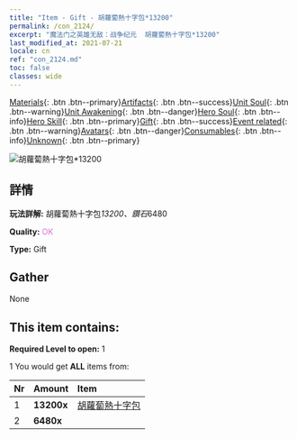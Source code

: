 ```yaml
---
title: "Item - Gift - 胡蘿蔔熱十字包*13200"
permalink: /con_2124/
excerpt: "魔法门之英雄无敌：战争纪元  胡蘿蔔熱十字包*13200"
last_modified_at: 2021-07-21
locale: cn
ref: "con_2124.md"
toc: false
classes: wide
---
```

 [Materials](/ItemsCN/){: .btn .btn--primary}[Artifacts](/ItemsCN/Artifacts/){: .btn .btn--success}[Unit Soul](/ItemsCN/UnitSoul/){: .btn .btn--warning}[Unit Awakening](/ItemsCN/UnitAwakening/){: .btn .btn--danger}[Hero Soul](/ItemsCN/HeroSoul/){: .btn .btn--info}[Hero Skill](/ItemsCN/HeroSkill/){: .btn .btn--primary}[Gift](/ItemsCN/Gift/){: .btn .btn--success}[Event related](/ItemsCN/Events/){: .btn .btn--warning}[Avatars](/ItemsCN/Avatars/){: .btn .btn--danger}[Consumables](/ItemsCN/Consumables/){: .btn .btn--info}[Unknown](/ItemsCN/Unknown/){: .btn .btn--primary}

 ![胡蘿蔔熱十字包*13200](/images/t/i_907591.png)

## 詳情
 **玩法詳解:** 胡蘿蔔熱十字包*13200、鑽石*6480

 **Quality:** <span style="color: #DA70D6">OK</span>

 **Type:** Gift

## Gather

  None

## This item contains:

 **Required Level to open:** 1

 1 You would get **ALL** items  from:

  | Nr | Amount |     Item    |
  |:---|:-------|:------------|
  | 1 |  **13200x** | [胡蘿蔔熱十字包](/cn/Items/con_2119/) |  | 
  | 2 |  **6480x** | <i class="fas fa-gem"/> |  | 
